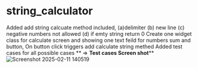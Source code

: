 # string_calculator
Added add string calcuate method included, (a)delimiter (b) new line (c) negative numbers not allowed (d) if emty string return 0
Create one widget class for calculate screen and showing one text feild for numbers sum and button, On button click triggers add calculate string methed
Added test cases for all possible cases ** => **Test cases Screen shot****
![Screenshot 2025-02-11 140519](https://github.com/user-attachments/assets/2ffad1ed-f06e-49d8-8267-22a899db0ffc)
